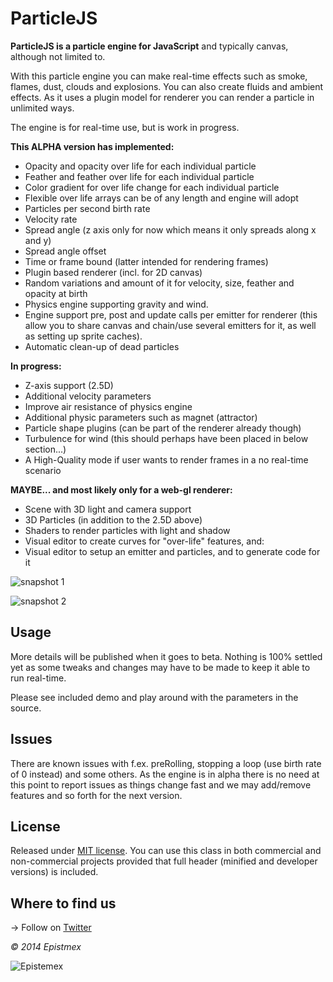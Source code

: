 ﻿ParticleJS
==========

**ParticleJS is a particle engine for JavaScript** and typically canvas,
although not limited to.

With this particle engine you can make real-time effects such as smoke, flames, dust, clouds
and explosions. You can also create fluids and ambient effects. As it uses
a plugin model for renderer you can render a particle in unlimited ways.

The engine is for real-time use, but is work in progress.

**This ALPHA version has implemented:**

- Opacity and opacity over life for each individual particle
- Feather and feather over life for each individual particle
- Color gradient for over life change for each individual particle
- Flexible over life arrays can be of any length and engine will adopt
- Particles per second birth rate
- Velocity rate
- Spread angle (z axis only for now which means it only spreads along x and y)
- Spread angle offset
- Time or frame bound (latter intended for rendering frames)
- Plugin based renderer (incl. for 2D canvas)
- Random variations and amount of it for velocity, size, feather and opacity at birth
- Physics engine supporting gravity and wind.
- Engine support pre, post and update calls per emitter for renderer (this allow you
to share canvas and chain/use several emitters for it, as well as setting up sprite caches).
- Automatic clean-up of dead particles

**In progress:**

- Z-axis support (2.5D)
- Additional velocity parameters
- Improve air resistance of physics engine
- Additional physic parameters such as magnet (attractor)
- Particle shape plugins (can be part of the renderer already though)
- Turbulence for wind (this should perhaps have been placed in below section...)
- A High-Quality mode if user wants to render frames in a no real-time scenario

**MAYBE... and most likely only for a web-gl renderer:**

- Scene with 3D light and camera support
- 3D Particles (in addition to the 2.5D above)
- Shaders to render particles with light and shadow
- Visual editor to create curves for "over-life" features, and:
- Visual editor to setup an emitter and particles, and to generate code for it

![snapshot 1](http://i.imgur.com/Hrdkicd.jpg)

![snapshot 2](http://i.imgur.com/2XahkZR.jpg)

Usage
-----

More details will be published when it goes to beta. Nothing is 100%
settled yet as some tweaks and changes may have to be made to keep it
able to run real-time.

Please see included demo and play around with the parameters in the source.

Issues
------

There are known issues with f.ex. preRolling, stopping a loop (use birth rate of 0 instead)
and some others. As the engine is in alpha there is no need at this point to
report issues as things change fast and we may add/remove features and so forth for
the next version.


License
-------

Released under [MIT license](http://choosealicense.com/licenses/mit/). You can use this class in both commercial and non-commercial projects provided that full header (minified and developer versions) is included.


Where to find us
----------------

→ Follow on [Twitter](https://twitter.com/epistemex/)

*&copy; 2014 Epistmex*

![Epistemex](http://i.imgur.com/YxO8CtB.png)
